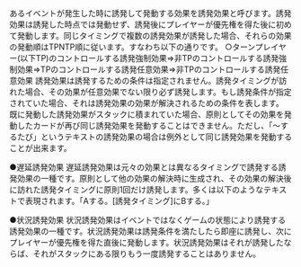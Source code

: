 あるイベントが発生した時に誘発して発動する効果を誘発効果と呼びます。誘発効果は誘発した時点では発動せず、誘発後にプレイヤーが優先権を得た後に初めて発動します。同じタイミングで複数の誘発効果が誘発した場合、それらの効果の発動順はTPNTP順に従います。すなわち以下の通りです。
○ターンプレイヤー(以下TP)のコントロールする誘発強制効果=>非TPのコントロールする誘発強制効果=>TPのコントロールする誘発任意効果=>非TPのコントロールする誘発任意効果
誘発効果は誘発するための条件は指定されません。誘発タイミングが訪れた場合、その効果が任意効果でない限り必ず誘発します。もし誘発条件が指定されていた場合、それは誘発効果の効果が解決されるための条件を表します。
既に発動した誘発効果がスタックに積まれていた場合、原則としてその効果を発動したカードが再び同じ誘発効果を発動することはできません。ただし、「～するたび」というテキストの誘発効果の場合は例外として同じ誘発効果を発動することが出来ます。

●遅延誘発効果
遅延誘発効果は元々の効果とは異なるタイミングで誘発する誘発効果の一種です。原則として他の効果の解決時に生成され、その効果の解決後に訪れた誘発タイミングに原則1回だけ誘発します。多くは以下のようなテキストで表現されます。「Aする。[誘発タイミング]にBする。」

●状況誘発効果
状況誘発効果はイベントではなくゲームの状態により誘発する誘発効果の一種です。状況誘発効果は誘発条件を満たしたら即座に誘発し、次にプレイヤーが優先権を得た直後に発動します。状況誘発効果はそれが誘発したならば、それがスタックにある限りもう一度誘発することはありません。